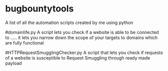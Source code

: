 # bugbountytools
A list of all the automation scripts created by me using python <br>

#domainlife.py 
A script lets you check if a website is able to be connected to ..... it lets you narrow down the scope of your targets to domains which are fully functional<br>

#HTTPRequestSmugglingChecker.py 
A script that lets you check if requests of a website is susceptible to Request Smuggling through ready made payload <br>
